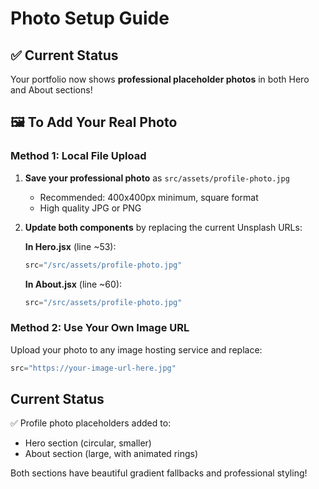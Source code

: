 # Photo Setup Guide

## ✅ Current Status
Your portfolio now shows **professional placeholder photos** in both Hero and About sections!

## 🖼️ To Add Your Real Photo

### Method 1: Local File Upload
1. **Save your professional photo** as `src/assets/profile-photo.jpg`
   - Recommended: 400x400px minimum, square format
   - High quality JPG or PNG

2. **Update both components** by replacing the current Unsplash URLs:

   **In Hero.jsx** (line ~53):
   ```jsx
   src="/src/assets/profile-photo.jpg"
   ```

   **In About.jsx** (line ~60):
   ```jsx  
   src="/src/assets/profile-photo.jpg"
   ```

### Method 2: Use Your Own Image URL
Upload your photo to any image hosting service and replace:

```jsx
src="https://your-image-url-here.jpg"
```

## Current Status

✅ Profile photo placeholders added to:

- Hero section (circular, smaller)
- About section (large, with animated rings)

Both sections have beautiful gradient fallbacks and professional styling!